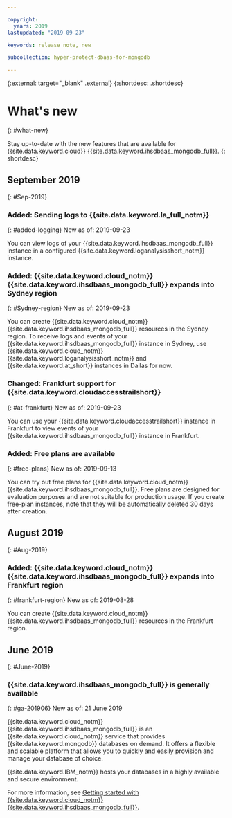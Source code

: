```yaml
---

copyright:
  years: 2019
lastupdated: "2019-09-23"

keywords: release note, new

subcollection: hyper-protect-dbaas-for-mongodb

---
```


{:external: target="_blank" .external}
{:shortdesc: .shortdesc}


# What's new
{: #what-new}

Stay up-to-date with the new features that are available for {{site.data.keyword.cloud}} {{site.data.keyword.ihsdbaas_mongodb_full}}.
{: shortdesc}

## September 2019
{: #Sep-2019}

### Added: Sending logs to {{site.data.keyword.la_full_notm}}
{: #added-logging}
New as of: 2019-09-23

You can view logs of your {{site.data.keyword.ihsdbaas_mongodb_full}} instance in a configured {{site.data.keyword.loganalysisshort_notm}} instance.

### Added: {{site.data.keyword.cloud_notm}} {{site.data.keyword.ihsdbaas_mongodb_full}} expands into Sydney region
{: #Sydney-region}
New as of: 2019-09-23

You can create {{site.data.keyword.cloud_notm}} {{site.data.keyword.ihsdbaas_mongodb_full}} resources in the Sydney region. To receive logs and events of your {{site.data.keyword.ihsdbaas_mongodb_full}} instance in Sydney, use {{site.data.keyword.cloud_notm}} {{site.data.keyword.loganalysisshort_notm}} and {{site.data.keyword.at_short}} instances in Dallas for now.

### Changed: Frankfurt support for {{site.data.keyword.cloudaccesstrailshort}}
{: #at-frankfurt}
New as of: 2019-09-23

You can use your {{site.data.keyword.cloudaccesstrailshort}} instance in Frankfurt to view events of your {{site.data.keyword.ihsdbaas_mongodb_full}} instance in Frankfurt.

### Added: Free plans are available
{: #free-plans}
New as of: 2019-09-13

You can try out free plans for {{site.data.keyword.cloud_notm}} {{site.data.keyword.ihsdbaas_mongodb_full}}. Free plans are designed for evaluation purposes and are not suitable for production usage. If you create free-plan instances, note that they will be automatically deleted 30 days after creation.

## August 2019
{: #Aug-2019}

### Added: {{site.data.keyword.cloud_notm}} {{site.data.keyword.ihsdbaas_mongodb_full}} expands into Frankfurt region
{: #frankfurt-region}
New as of: 2019-08-28

You can create {{site.data.keyword.cloud_notm}} {{site.data.keyword.ihsdbaas_mongodb_full}} resources in the Frankfurt region.

## June 2019
{: #June-2019}

### {{site.data.keyword.ihsdbaas_mongodb_full}} is generally available
{: #ga-201906}
New as of: 21 June 2019

{{site.data.keyword.cloud_notm}} {{site.data.keyword.ihsdbaas_mongodb_full}} is an {{site.data.keyword.cloud_notm}} service that provides {{site.data.keyword.mongodb}} databases on demand. It offers a flexible and scalable platform that allows you to quickly and easily provision and manage your database of choice.

{{site.data.keyword.IBM_notm}} hosts your databases in a highly available and secure environment.

For more information, see [Getting started with {{site.data.keyword.cloud_notm}} {{site.data.keyword.ihsdbaas_mongodb_full}}](/docs/services/hyper-protect-dbaas-for-mongodb?topic=hyper-protect-dbaas-for-mongodb-gettingstarted).

